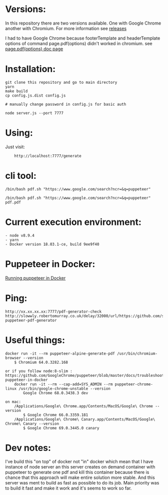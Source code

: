 # Versions:
    
In this repository there are two versions available. One with Google Chrome another with Chromium.
For more information see [releases](https://github.com/stopsopa/docker-puppeteer-pdf-generator/releases)

I had to have Google Chrome because footerTemplate and headerTemplate options of command page.pdf(options) didn't worked in chromium. see 
[page.pdf(options) doc page](https://github.com/GoogleChrome/puppeteer/blob/master/docs/api.md#pagepdfoptions)


# Installation:

    git clone this repository and go to main directory
    yarn
    make build
    cp config.js.dist config.js
    
    # manually change password in config.js for basic auth
    
    node server.js --port 7777
    

# Using:
    
Just visit:

        http://localhost:7777/generate


# cli tool:

    /bin/bash pdf.sh "https://www.google.com/search?ncr=&q=puppeteer"

    /bin/bash pdf.sh "https://www.google.com/search?ncr=&q=puppeteer" pdf.pdf
    
    
# Current execution environment:

    - node v8.9.4
    - yarn
    - Docker version 18.03.1-ce, build 9ee9f40
    
# Puppeteer in Docker:
    
[Running puppeteer in Docker](https://github.com/GoogleChrome/puppeteer/blob/master/docs/troubleshooting.md#running-puppeteer-in-docker)       
    
# Ping:
    
    http://xx.xx.xx.xx:7777/pdf-generator-check 
    http://slowwly.robertomurray.co.uk/delay/32000/url/https://github.com/stopsopa/docker-puppeteer-pdf-generator
    
# Useful things:  
        
    docker run -it --rm puppeteer-alpine-generate-pdf /usr/bin/chromium-browser --version        
        $ Chromium 64.0.3282.168
        
    or if you follow node:8-slim : https://github.com/GoogleChrome/puppeteer/blob/master/docs/troubleshooting.md#running-puppeteer-in-docker
        docker run -it --rm --cap-add=SYS_ADMIN --rm puppeteer-chrome-linux /usr/bin/google-chrome-unstable --version
            Google Chrome 68.0.3438.3 dev
        
    on mac:
        /Applications/Google\ Chrome.app/Contents/MacOS/Google\ Chrome --version
            $ Google Chrome 66.0.3359.181
        /Applications/Google\ Chrome\ Canary.app/Contents/MacOS/Google\ Chrome\ Canary --version
            $ Google Chrome 69.0.3445.0 canary
    
        
# Dev notes:
    
I've build this "on top" of docker not "in" docker which mean that I have instance of node server an this server creates on demand container with puppeteer to generate one pdf and kill this container because there is chance that this approach will make entire solution more stable.
And this server was ment to build as fast as possible to do its job. Main priority was to build it fast and make it work and it's seems to work so far.
           
    
